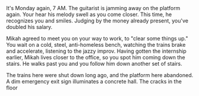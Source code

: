 <StoryParagraph>
It's Monday again, 7 AM. The guitarist is jamming away on the platform again. Your hear his melody swell as you come closer. This time, he recognizes you and smiles. Judging by the money already present, you've doubled his salary.

Mikah agreed to meet you on your way to work, to "clear some things up." You wait on a cold, steel, anti-homeless bench, watching the trains brake and accelerate, listening to the jazzy improv. Having gotten the internship earlier, Mikah lives closer to the office, so you spot him coming down the stairs. He walks past you and you follow him down another set of stairs.

The trains here were shut down long ago, and the platform here abandoned. A dim emergency exit sign illuminates a concrete hall. The cracks in the floor 
</StoryParagraph>
